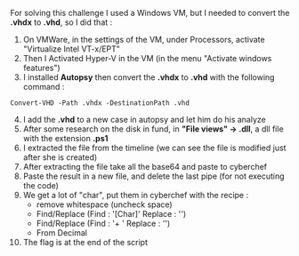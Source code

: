 For solving this challenge I used a Windows VM, but I needed to convert the **.vhdx** to **.vhd**, so I did that :
1. On VMWare, in the settings of the VM, under Processors, activate "Virtualize Intel VT-x/EPT"
2. Then I Activated Hyper-V in the VM (in the menu "Activate windows features")
3. I installed **Autopsy** then convert the **.vhdx** to **.vhd** with the following command :

```
Convert-VHD -Path .vhdx -DestinationPath .vhd
```

4. I add the **.vhd** to a new case in autopsy and let him do his analyze
5. After some research on the disk in fund, in **"File views" -> .dll**, a dll file with the extension **.ps1**
6. I extracted the file from the timeline (we can see the file is modified just after she is created) 
7. After extracting the file take all the base64 and paste to cyberchef
8. Paste the result in a new file, and delete the last pipe (for not executing the code)
9. We get a lot of "char", put them in cyberchef with the recipe : 
   - remove whitespace (uncheck space) 
   - Find/Replace (Find : '[Char]' Replace : '') 
   - Find/Replace (Find : '+ ' Replace : '') 
   - From Decimal
10. The flag is at the end of the script
